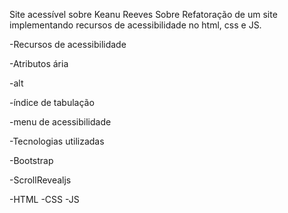 Site acessível sobre Keanu Reeves
Sobre
Refatoração de um site implementando recursos de acessibilidade no html, css e JS.

-Recursos de acessibilidade

-Atributos ária

-alt

-índice de tabulação

-menu de acessibilidade

-Tecnologias utilizadas

-Bootstrap

-ScrollRevealjs

-HTML
-CSS
-JS
